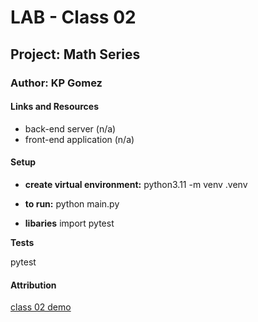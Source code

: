 # LAB - Class 02
## Project: Math Series
### Author: KP Gomez
#### Links and Resources
- back-end server (n/a)
- front-end application (n/a)

#### Setup
- **create virtual environment:** python3.11 -m venv .venv 

- **to run:** python main.py

- **libaries** import pytest

**Tests**

pytest

#### Attribution 
[class 02 demo](https://github.com/codefellows/seattle-code-python-401n8/tree/main/class-02/in-class-demo)
